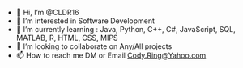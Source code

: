 - 👋 Hi, I’m @CLDR16 
- 👀 I’m interested in Software Development
- 🌱 I’m currently learning : Java, Python, C++, C#, JavaScript, SQL, MATLAB, R, HTML, CSS, MIPS
- 💞️ I’m looking to collaborate on Any/All projects
- 📫 How to reach me DM or Email Cody.Ring@Yahoo.com

<!---
CLDR16/CLDR16 is a ✨ special ✨ repository because its `README.md` (this file) appears on your GitHub profile.
You can click the Preview link to take a look at your changes.
--->
